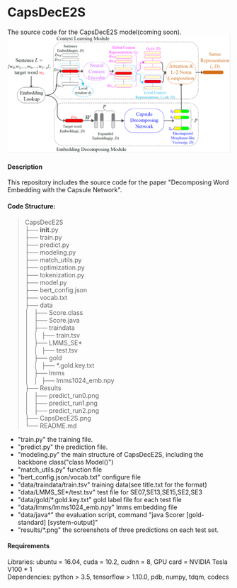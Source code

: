 # CapsDecE2S
The source code for the CapsDecE2S model(coming soon).
![The structure of CapsDecE2S model.](https://github.com/Gdls/CapsDecE2S/blob/master/CapsDecE2S.png)

#### Description
This repository includes the source code for the paper "Decomposing Word Embedding with the Capsule Network".

#### Code Structure:
>CapsDecE2S<br>
├── __init__.py<br>
├── train.py<br>
├── predict.py<br>
├── modeling.py<br>
├── match_utils.py<br>
├── optimization.py<br>
├── tokenization.py<br>
├── model.py<br>
├── bert_config.json<br>
├── vocab.txt<br>
├── data<br>
│   ├── Score.class<br>
│   ├── Score.java<br>
│   ├── traindata<br>
│   │  ├── train.tsv<br>
│   ├── LMMS_SE\*<br>
│   │  ├── test.tsv<br>
│   ├── gold<br>
│   │  ├── \*.gold.key.txt<br>
│   ├── lmms<br>
│   │  ├── lmms1024_emb.npy<br>
├── Results<br>
│   ├── predict_run0.png<br>
│   ├── predict_run1.png<br>
│   ├── predict_run2.png<br>
├── CapsDecE2S.png<br>
└── README.md<br>

* "train.py" the training file.<br>
* "predict.py" the prediction file.<br>
* "modeling.py" the main structure of CapsDecE2S, including the backbone class("class Model()")<br> 
* "match_utils.py" function file
* "bert_config.json/vocab.txt" configure file
* "data/traindata/train.tsv" training data(see title.txt for the format)
* "data/LMMS_SE\*/test.tsv" test file for SE07,SE13,SE15,SE2,SE3
* "data/gold/\*.gold.key.txt" gold label file for each test file
* "data/lmms/lmms1024_emb.npy" lmms embedding file
* "data/java\*" the evaluation script, command "java Scorer [gold-standard] [system-output]"<br>
* "results/\*.png" the screenshots of three predictions on each test set.<br>

#### Requirements
Libraries: ubuntu = 16.04, cuda = 10.2, cudnn = 8, GPU card = NVIDIA Tesla V100 * 1<br>
Dependencies: python > 3.5, tensorflow > 1.10.0, pdb, numpy, tdqm, codecs<br>
